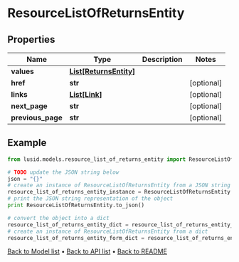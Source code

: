 # ResourceListOfReturnsEntity


## Properties
Name | Type | Description | Notes
------------ | ------------- | ------------- | -------------
**values** | [**List[ReturnsEntity]**](ReturnsEntity.md) |  | 
**href** | **str** |  | [optional] 
**links** | [**List[Link]**](Link.md) |  | [optional] 
**next_page** | **str** |  | [optional] 
**previous_page** | **str** |  | [optional] 

## Example

```python
from lusid.models.resource_list_of_returns_entity import ResourceListOfReturnsEntity

# TODO update the JSON string below
json = "{}"
# create an instance of ResourceListOfReturnsEntity from a JSON string
resource_list_of_returns_entity_instance = ResourceListOfReturnsEntity.from_json(json)
# print the JSON string representation of the object
print ResourceListOfReturnsEntity.to_json()

# convert the object into a dict
resource_list_of_returns_entity_dict = resource_list_of_returns_entity_instance.to_dict()
# create an instance of ResourceListOfReturnsEntity from a dict
resource_list_of_returns_entity_form_dict = resource_list_of_returns_entity.from_dict(resource_list_of_returns_entity_dict)
```
[Back to Model list](../README.md#documentation-for-models) &#8226; [Back to API list](../README.md#documentation-for-api-endpoints) &#8226; [Back to README](../README.md)


